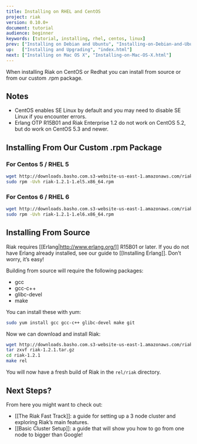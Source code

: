 ```yaml
---
title: Installing on RHEL and CentOS
project: riak
version: 0.10.0+
document: tutorial
audience: beginner
keywords: [tutorial, installing, rhel, centos, linux]
prev: ["Installing on Debian and Ubuntu", "Installing-on-Debian-and-Ubuntu.html"]
up:   ["Installing and Upgrading", "index.html"]
next: ["Installing on Mac OS X", "Installing-on-Mac-OS-X.html"]
---
```


When installing Riak on CentOS or Redhat you can install from source or from our custom .rpm package.

## Notes

* CentOS enables SE Linux by default and you may need to disable SE Linux if you encounter errors.
* Erlang OTP R15B01 and Riak Enterprise 1.2 do not work on CentOS 5.2, but do work on CentOS 5.3 and newer.

## Installing From Our Custom .rpm Package

### For Centos 5 / RHEL 5

```bash
wget http://downloads.basho.com.s3-website-us-east-1.amazonaws.com/riak/CURRENT/rhel/5/riak-1.2.1-1.el5.x86_64.rpm
sudo rpm -Uvh riak-1.2.1-1.el5.x86_64.rpm
```

### For Centos 6 / RHEL 6

```bash
wget http://downloads.basho.com.s3-website-us-east-1.amazonaws.com/riak/CURRENT/rhel/6/riak-1.2.1-1.el6.x86_64.rpm
sudo rpm -Uvh riak-1.2.1-1.el6.x86_64.rpm
```

## Installing From Source
Riak requires [[Erlang|http://www.erlang.org/]] R15B01 or later. If you do not have Erlang already installed, see our guide to [[Installing Erlang]]. Don’t worry, it’s easy!

Building from source will require the following packages:

* gcc
* gcc-c++
* glibc-devel
* make

You can install these with yum:

```bash
sudo yum install gcc gcc-c++ glibc-devel make git
```

Now we can download and install Riak:

```bash
wget http://downloads.basho.com.s3-website-us-east-1.amazonaws.com/riak/CURRENT/riak-1.2.1.tar.gz
tar zxvf riak-1.2.1.tar.gz
cd riak-1.2.1
make rel
```

You will now have a fresh build of Riak in the `rel/riak` directory.

## Next Steps?

From here you might want to check out:

* [[The Riak Fast Track]]: a guide for setting up a 3 node cluster and exploring Riak’s main features.
* [[Basic Cluster Setup]]: a guide that will show you how to go from one node to bigger than Google!
